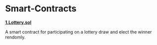 # Smart-Contracts
<b><u>1.Lottery.sol</u></b>
<p>A smart contract for participating on a lottery draw and elect the winner rendomly.</p>
